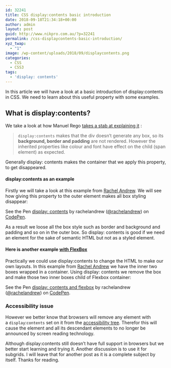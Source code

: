 ```yaml
---
id: 32241
title: CSS display:contents basic introduction
date: 2018-09-18T21:34:18+00:00
author: admin
layout: post
guid: http://www.nikpro.com.au/?p=32241
permalink: /css-displaycontents-basic-introduction/
xyz_twap:
  - "1"
image: /wp-content/uploads/2018/09/displaycontents.png
categories:
  - CSS
  - CSS3
tags:
  - 'display: contents'
---
```

In this article we will have a look at a basic introduction of display:contents in CSS. We need to learn about this useful property with some examples.

## What is display:contents?

We take a look at how Manuel Rego [takes a stab at explaining it](https://blogs.igalia.com/mrego/2018/01/11/display-contents-is-coming/) :

<blockquote class="wp-block-quote is-style-default">
  <p>
    <code>display:contents</code> makes that the div doesn’t generate any box, so its <strong>background, border and padding</strong> are not rendered. However the inherited properties like colour and font have effect on the child (span element) as expected.
  </p>
</blockquote>

Generally display: contents makes the container that we apply this property, to get disappeared.

#### **display:contents as an example**

Firstly we will take a look at this example from <a href="https://rachelandrew.co.uk/archives/2016/01/29/vanishing-boxes-with-display-contents/" target="_blank" rel="noopener noreferrer">Rachel Andrew</a>. We will see how giving this property to the outer element makes all box styling disappear:

<p data-height="350" data-theme-id="0" data-slug-hash="rxvMWG" data-default-tab="html,result" data-user="rachelandrew" data-pen-title="display: contents" class="codepen">
  See the Pen <a href="https://codepen.io/rachelandrew/pen/rxvMWG/">display: contents</a> by rachelandrew (<a href="https://codepen.io/rachelandrew">@rachelandrew</a>) on <a href="https://codepen.io">CodePen</a>.
</p>

As a result we loose all the box style such as border and background and padding and so on in the outer box. So display: contents is good if we need an element for the sake of semantic HTML but not as a styled element.

#### Here is another example [with FlexBox](http://www.nikpro.com.au/flexbox-explained-in-a-simple-way-with-examples-part-1/)

Practically we could use display:contents to change the HTML to make our own layouts. In this example from <a href="https://rachelandrew.co.uk/archives/2016/01/29/vanishing-boxes-with-display-contents/" target="_blank" rel="noreferrer noopener">Rachel Andrew</a> we have the inner two boxes wrapped in a container. Using display: contents we remove the box and make those two inner boxes child of Flexbox container:

<p data-height="350" data-theme-id="0" data-slug-hash="zraOMV" data-default-tab="css,result" data-user="rachelandrew" data-pen-title="display: contents and flexbox" class="codepen">
  See the Pen <a href="https://codepen.io/rachelandrew/pen/zraOMV/">display: contents and flexbox</a> by rachelandrew (<a href="https://codepen.io/rachelandrew">@rachelandrew</a>) on <a href="https://codepen.io">CodePen</a>.
</p>

### Accessibility issue

However we better know that browsers will remove any element with a `display`:`contents` set on it from the [accessibility tree](https://developer.mozilla.org/en-US/docs/Learn/Accessibility/What_is_accessibility#Accessibility_APIs). Therefor this will cause the element and all its descendant elements to no longer be announced by screen reading technology.

Although display:contents still doesn&#8217;t have full support in browsers but we better start learning and trying it. Another discussion is to use it for subgrids. I will leave that for another post as it is a complete subject by itself. Thanks for reading.
